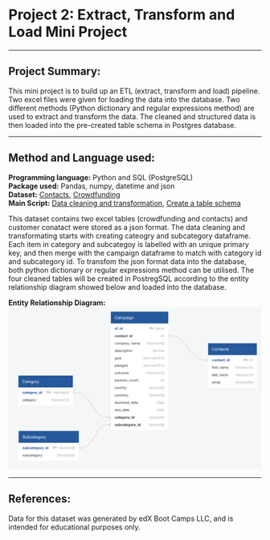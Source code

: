 # Project 2: Extract, Transform and Load Mini Project
---

## Project Summary:

This mini project is to build up an ETL (extract, transform and load) pipeline. Two excel files were given for loading the data into the database. Two different methods (Python dictionary and regular expressions method) are used to extract and transform the data. The cleaned and structured data is then loaded into the pre-created table schema in Postgres database.

---

## Method and Language used:

<b>Programming language:</b> Python and SQL (PostgreSQL)</br>
<b>Package used:</b> Pandas, numpy, datetime and json </br>
<b>Dataset:</b> [Contacts](https://github.com/wingylui/Crowdfunding_ETL/blob/main/Resources/contacts.xlsx), [Crowdfunding](https://github.com/wingylui/Crowdfunding_ETL/blob/main/Resources/crowdfunding.xlsx) </br>
<b>Main Script:</b> [Data cleaning and transformation](https://github.com/wingylui/Crowdfunding_ETL/blob/main/ETL_Mini_Project_WYLui.ipynb), [Create a table schema](https://github.com/wingylui/Crowdfunding_ETL/blob/main/crowdfunding_db_schema.sql)</br>


This dataset contains two excel tables (crowdfunding and contacts) and customer conatact were stored as a json format. The data cleaning and transformating starts with creating cateogry and subcategory dataframe. Each item in category and subcategoy is labelled with an unique primary key, and then merge with the campaign dataframe to match with category id and subcategory id. To transfom the json format data into the database, both python dictionary or regular expressions method can be utilised. The four cleaned tables will be created in PostregSQL according to the entity relationship diagram showed below and loaded into the database.</br>

<b>Entity Relationship Diagram:</b></br>
![ERD](https://github.com/wingylui/Crowdfunding_ETL/blob/main/Entity_relationship_Diagram/Entity_Relationship_Diagram_for_CrowdfundingETL.png)</br>


---
## References:

Data for this dataset was generated by edX Boot Camps LLC, and is intended for educational purposes only.